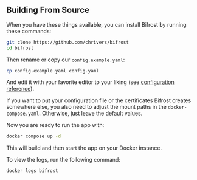 ## Building From Source

When you have these things available, you can install Bifrost by running these commands:

```sh
git clone https://github.com/chrivers/bifrost
cd bifrost
```

Then rename or copy our `config.example.yaml`:

```sh
cp config.example.yaml config.yaml
```

And edit it with your favorite editor to your liking (see
[configuration reference](config-reference.md)).

If you want to put your configuration file or the certificates Bifrost creates somewhere
else, you also need to adjust the mount paths in the `docker-compose.yaml`. Otherwise,
just leave the default values.

Now you are ready to run the app with:

```sh
docker compose up -d
```

This will build and then start the app on your Docker instance.

To view the logs, run the following command:

```sh
docker logs bifrost
```
